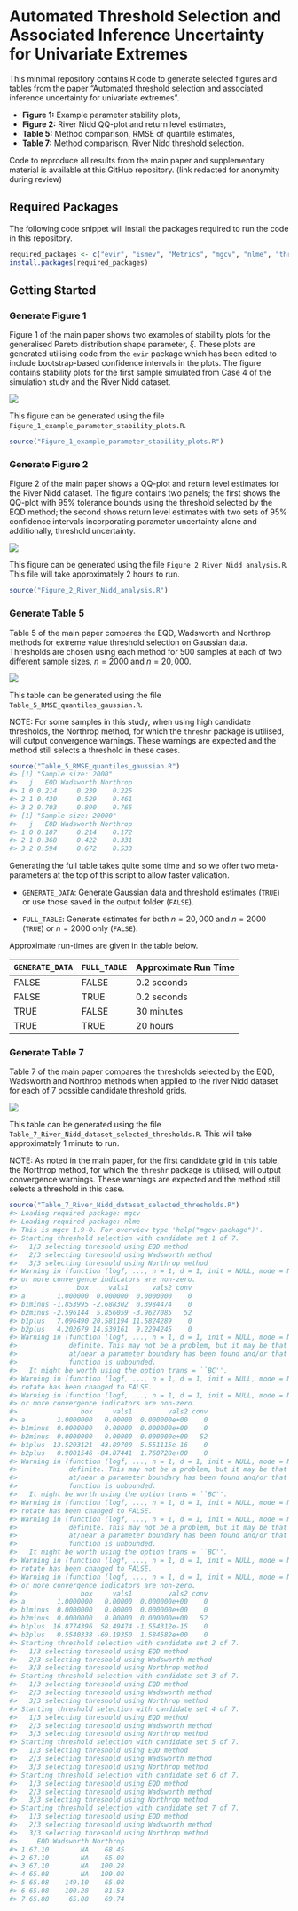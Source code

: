 
<!-- README.md is generated from README.Rmd. Please edit that file -->

# Automated Threshold Selection and Associated Inference Uncertainty for Univariate Extremes

This minimal repository contains R code to generate selected figures and
tables from the paper “Automated threshold selection and associated
inference uncertainty for univariate extremes”.

- **Figure 1:** Example parameter stability plots,
- **Figure 2:** River Nidd QQ-plot and return level estimates,
- **Table 5:** Method comparison, RMSE of quantile estimates,
- **Table 7:** Method comparison, River Nidd threshold selection.

Code to reproduce all results from the main paper and supplementary
material is available at this GitHub repository. (link redacted for
anonymity during review)

## Required Packages

The following code snippet will install the packages required to run the
code in this repository.

``` r
required_packages <- c("evir", "ismev", "Metrics", "mgcv", "nlme", "threshr")
install.packages(required_packages)
```

## Getting Started

### Generate Figure 1

Figure 1 of the main paper shows two examples of stability plots for the
generalised Pareto distribution shape parameter, $\xi$. These plots are
generated utilising code from the `evir` package which has been edited
to include bootstrap-based confidence intervals in the plots. The figure
contains stability plots for the first sample simulated from Case 4 of
the simulation study and the River Nidd dataset.

![](readme-images/figure-1.png)

This figure can be generated using the file
`Figure_1_example_parameter_stability_plots.R`.

``` r
source("Figure_1_example_parameter_stability_plots.R")
```

### Generate Figure 2

Figure 2 of the main paper shows a QQ-plot and return level estimates
for the River Nidd dataset. The figure contains two panels; the first
shows the QQ-plot with 95% tolerance bounds using the threshold selected
by the EQD method; the second shows return level estimates with two sets
of 95% confidence intervals incorporating parameter uncertainty alone
and additionally, threshold uncertainty.

![](readme-images/figure-2.png)

This figure can be generated using the file
`Figure_2_River_Nidd_analysis.R`. This file will take approximately 2
hours to run.

``` r
source("Figure_2_River_Nidd_analysis.R")
```

### Generate Table 5

Table 5 of the main paper compares the EQD, Wadsworth and Northrop
methods for extreme value threshold selection on Gaussian data.
Thresholds are chosen using each method for 500 samples at each of two
different sample sizes, $n = 2000$ and $n = 20,000$.

![](readme-images/table-5.png)

This table can be generated using the file
`Table_5_RMSE_quantiles_gaussian.R`.

NOTE: For some samples in this study, when using high candidate
thresholds, the Northrop method, for which the `threshr` package is
utilised, will output convergence warnings. These warnings are expected
and the method still selects a threshold in these cases.

``` r
source("Table_5_RMSE_quantiles_gaussian.R")
#> [1] "Sample size: 2000"
#>   j   EQD Wadsworth Northrop
#> 1 0 0.214     0.239    0.225
#> 2 1 0.430     0.529    0.461
#> 3 2 0.703     0.890    0.765
#> [1] "Sample size: 20000"
#>   j   EQD Wadsworth Northrop
#> 1 0 0.187     0.214    0.172
#> 2 1 0.368     0.422    0.331
#> 3 2 0.594     0.672    0.533
```

Generating the full table takes quite some time and so we offer two
meta-parameters at the top of this script to allow faster validation.

- `GENERATE_DATA`: Generate Gaussian data and threshold estimates
  (`TRUE`) or use those saved in the output folder (`FALSE`).

- `FULL_TABLE`: Generate estimates for both $n = 20,000$ and $n = 2000$
  (`TRUE`) or $n = 2000$ only (`FALSE`).

Approximate run-times are given in the table below.

| `GENERATE_DATA` | `FULL_TABLE` | Approximate Run Time |
|-----------------|--------------|----------------------|
| FALSE           | FALSE        | 0.2 seconds          |
| FALSE           | TRUE         | 0.2 seconds          |
| TRUE            | FALSE        | 30 minutes           |
| TRUE            | TRUE         | 20 hours             |

### Generate Table 7

Table 7 of the main paper compares the thresholds selected by the EQD,
Wadsworth and Northrop methods when applied to the river Nidd dataset
for each of 7 possible candidate threshold grids.

![](readme-images/table-7.png)

This table can be generated using the file
`Table_7_River_Nidd_dataset_selected_thresholds.R`. This will take
approximately 1 minute to run.

NOTE: As noted in the main paper, for the first candidate grid in this
table, the Northrop method, for which the `threshr` package is utilised,
will output convergence warnings. These warnings are expected and the
method still selects a threshold in this case.

``` r
source("Table_7_River_Nidd_dataset_selected_thresholds.R")
#> Loading required package: mgcv
#> Loading required package: nlme
#> This is mgcv 1.9-0. For overview type 'help("mgcv-package")'.
#> Starting threshold selection with candidate set 1 of 7.
#>   1/3 selecting threshold using EQD method 
#>   2/3 selecting threshold using Wadsworth method 
#>   3/3 selecting threshold using Northrop method
#> Warning in (function (logf, ..., n = 1, d = 1, init = NULL, mode = NULL, : One
#> or more convergence indicators are non-zero.
#>               box     vals1      vals2 conv
#> a        1.000000  0.000000  0.0000000    0
#> b1minus -1.853995 -2.688302  0.3984474    0
#> b2minus -2.596144  5.856059 -3.9627085   52
#> b1plus   7.096490 20.581194 11.5824289    0
#> b2plus   4.202679 14.539161  9.2294245    0
#> Warning in (function (logf, ..., n = 1, d = 1, init = NULL, mode = NULL, : The Hessian of the target log-density at its mode is not positive
#>             definite. This may not be a problem, but it may be that a mode
#>             at/near a parameter boundary has been found and/or that the target
#>             function is unbounded.
#>   It might be worth using the option trans = ``BC''.
#> Warning in (function (logf, ..., n = 1, d = 1, init = NULL, mode = NULL, :
#> rotate has been changed to FALSE.
#> Warning in (function (logf, ..., n = 1, d = 1, init = NULL, mode = NULL, : One
#> or more convergence indicators are non-zero.
#>                box     vals1         vals2 conv
#> a        1.0000000   0.00000  0.000000e+00    0
#> b1minus  0.0000000   0.00000  0.000000e+00    0
#> b2minus  0.0000000   0.00000  0.000000e+00   52
#> b1plus  13.5203121  43.89700 -5.551115e-16    0
#> b2plus   0.9001546 -84.87441  1.760728e+00    0
#> Warning in (function (logf, ..., n = 1, d = 1, init = NULL, mode = NULL, : The Hessian of the target log-density at its mode is not positive
#>             definite. This may not be a problem, but it may be that a mode
#>             at/near a parameter boundary has been found and/or that the target
#>             function is unbounded.
#>   It might be worth using the option trans = ``BC''.
#> Warning in (function (logf, ..., n = 1, d = 1, init = NULL, mode = NULL, :
#> rotate has been changed to FALSE.
#> Warning in (function (logf, ..., n = 1, d = 1, init = NULL, mode = NULL, : The Hessian of the target log-density at its mode is not positive
#>             definite. This may not be a problem, but it may be that a mode
#>             at/near a parameter boundary has been found and/or that the target
#>             function is unbounded.
#>   It might be worth using the option trans = ``BC''.
#> Warning in (function (logf, ..., n = 1, d = 1, init = NULL, mode = NULL, :
#> rotate has been changed to FALSE.
#> Warning in (function (logf, ..., n = 1, d = 1, init = NULL, mode = NULL, : One
#> or more convergence indicators are non-zero.
#>                box     vals1         vals2 conv
#> a        1.0000000   0.00000  0.000000e+00    0
#> b1minus  0.0000000   0.00000  0.000000e+00    0
#> b2minus  0.0000000   0.00000  0.000000e+00   52
#> b1plus  16.8774396  58.49474 -1.554312e-15    0
#> b2plus   0.5540338 -69.19350  1.584582e+00    0
#> Starting threshold selection with candidate set 2 of 7.
#>   1/3 selecting threshold using EQD method 
#>   2/3 selecting threshold using Wadsworth method 
#>   3/3 selecting threshold using Northrop method 
#> Starting threshold selection with candidate set 3 of 7.
#>   1/3 selecting threshold using EQD method 
#>   2/3 selecting threshold using Wadsworth method 
#>   3/3 selecting threshold using Northrop method 
#> Starting threshold selection with candidate set 4 of 7.
#>   1/3 selecting threshold using EQD method 
#>   2/3 selecting threshold using Wadsworth method 
#>   3/3 selecting threshold using Northrop method 
#> Starting threshold selection with candidate set 5 of 7.
#>   1/3 selecting threshold using EQD method 
#>   2/3 selecting threshold using Wadsworth method 
#>   3/3 selecting threshold using Northrop method 
#> Starting threshold selection with candidate set 6 of 7.
#>   1/3 selecting threshold using EQD method 
#>   2/3 selecting threshold using Wadsworth method 
#>   3/3 selecting threshold using Northrop method 
#> Starting threshold selection with candidate set 7 of 7.
#>   1/3 selecting threshold using EQD method 
#>   2/3 selecting threshold using Wadsworth method 
#>   3/3 selecting threshold using Northrop method 
#>     EQD Wadsworth Northrop
#> 1 67.10        NA    68.45
#> 2 67.10        NA    65.08
#> 3 67.10        NA   100.28
#> 4 65.08        NA   109.08
#> 5 65.08    149.10    65.08
#> 6 65.08    100.28    81.53
#> 7 65.08     65.08    69.74
```
